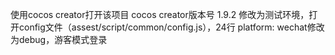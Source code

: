使用cocos creator打开该项目
cocos creator版本号 1.9.2
修改为测试环境，打开config文件（assest/script/common/config.js），24行 platform: wechat修改为debug，游客模式登录
